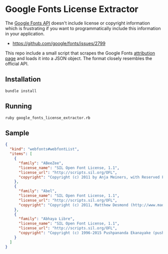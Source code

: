 # Google Fonts License Extractor

The [Google Fonts API](https://developers.google.com/fonts/docs/developer_api) doesn't include license or copyright information which is frustrating if you want to programmatically include this information in your application.

- https://github.com/google/fonts/issues/2799

This repo include a small script that scrapes the Google Fonts [attribution page](https://fonts.google.com/attribution) and loads it into a JSON object. The format closely resembles the official API.

## Installation

```
bundle install
```

## Running

```
ruby google_fonts_license_extractor.rb
```

## Sample

```JSON
{
  "kind": "webfonts#webfontList",
  "items": [
    {
      "family": "ABeeZee",
      "license_name": "SIL Open Font License, 1.1",
      "license_url": "http://scripts.sil.org/OFL",
      "copyright": "Copyright (c) 2011 by Anja Meiners, with Reserved Font Name 'ABeeZee'"
    },
    {
      "family": "Abel",
      "license_name": "SIL Open Font License, 1.1",
      "license_url": "http://scripts.sil.org/OFL",
      "copyright": "Copyright (c) 2011, Matthew Desmond (http://www.madtype.com | mattdesmond@gmail.com), with Reserved Font Name Abel."
    },
    {
      "family": "Abhaya Libre",
      "license_name": "SIL Open Font License, 1.1",
      "license_url": "http://scripts.sil.org/OFL",
      "copyright": "Copyright (c) 1996-2015 Pushpananda Ekanayake (pushpanandae@gmail.com) Copyright (c) 2015 Sol Matas (sol@sonnenshine.com.ar) Copyright (c) 2015 Mooniak (hello@mooniak.com)"
    }
  ]
}
```
